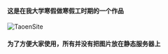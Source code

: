 #### 这是在我大学寒假做寒假工时期的一个作品
![TaoenSite](http://baby925.top/TaoenSite/img/TaoenSite.png)

#### 为了方便大家使用，所有并没有把图片放在静态服务器上